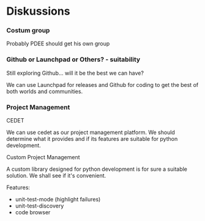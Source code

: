 # Diskussions

### Costum group

Probably PDEE should get his own group

### Github or Launchpad or Others? - suitability

Still exploring Github... will it be the best we can have?

We can use Launchpad for releases and Github for coding to get the best of both worlds and communities.

### Project Management

CEDET

We can use cedet as our project management platform. We should determine what it provides and if its features are suitable for python development.

Custom Project Management

A custom library designed for python development is for sure a suitable solution. We shall see if it's convenient.

Features:

* unit-test-mode (highlight failures)
* unit-test-discovery
* code browser



